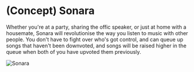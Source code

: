 # (Concept) Sonara

Whether you're at a party, sharing the offic speaker, or just at home with a housemate, Sonara will revolutionise the way you listen to music with other people. You don't have to fight over who's got control, and can queue up songs that haven't been downvoted, and songs will be raised higher in the queue when both of you have upvoted them previously.


![Sonara](https://i.imgur.com/wCi506J.png)
